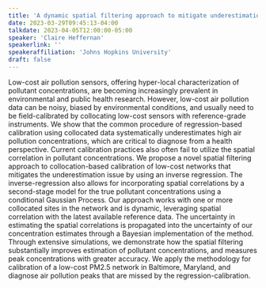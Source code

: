 ```yaml
---
title: 'A dynamic spatial filtering approach to mitigate underestimation bias in field calibrated low-cost sensor air pollution data'
date: 2023-03-29T09:45:13-04:00
talkdate: 2023-04-05T12:00:00-05:00
speaker: 'Claire Heffernan'
speakerlink: ''
speakeraffiliation: 'Johns Hopkins University'
draft: false
---
```


Low-cost air pollution sensors, offering hyper-local characterization of pollutant concentrations, are becoming increasingly prevalent in environmental and public health research. However, low-cost air pollution data can be noisy, biased by environmental conditions, and usually need to be field-calibrated by collocating low-cost sensors with reference-grade instruments. We show that the common procedure of regression-based calibration using collocated data systematically underestimates high air pollution concentrations, which are critical to diagnose from a health perspective. Current calibration practices also often fail to utilize the spatial correlation in pollutant concentrations. We propose a novel spatial filtering approach to collocation-based calibration of low-cost networks that mitigates the underestimation issue by using an inverse regression. The inverse-regression also allows for incorporating spatial correlations by a second-stage model for the true pollutant concentrations using a conditional Gaussian Process. Our approach works with one or more collocated sites in the network and is dynamic, leveraging spatial correlation with the latest available reference data. The uncertainty in estimating the spatial correlations is propagated into the uncertainty of our concentration estimates through a Bayesian implementation of the method. Through extensive simulations, we demonstrate how the spatial filtering substantially improves estimation of pollutant concentrations, and measures peak concentrations with greater accuracy. We apply the methodology for calibration of a low-cost PM2.5 network in Baltimore, Maryland, and diagnose air pollution peaks that are missed by the regression-calibration.
